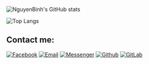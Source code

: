 ![NguyenBinh's GitHub stats](https://github-readme-stats.vercel.app/api?username=nguyenbinhit&bg_color=30,e96443,904e95&title_color=fff&text_color=fff&icon_color=fff&hide_border=false&include_all_commits=false&count_private=true&show_icons=true)

![Top Langs](https://github-readme-stats.vercel.app/api/top-langs/?username=nguyenbinhit&bg_color=30,e96443,904e95&title_color=fff&text_color=fff&icon_color=fff&layout=compact&langs_count=10)

## Contact me:
[![Facebook](https://img.shields.io/badge/Facebook-1877F2?logo=Facebook&logoColor=white)](https://facebook.com/nguyenbinhltv)
[![Email](https://img.shields.io/badge/Gmail-D14836?logo=gmail&logoColor=white)](nguyenbinhltv@gmail.com)
[![Messenger](https://img.shields.io/badge/Messenger-00B2FF?logo=messenger&logoColor=white)](https://facebook.com/nguyenbinhltv)
[![Github](https://img.shields.io/badge/GitHub-100000?logo=github&logoColor=white)](https://github.com/nguyenbinhit)
[![GitLab](https://img.shields.io/badge/GitLab-330F63?logo=github&logoColor=white)](https://github.com/nguyenbinhit)
